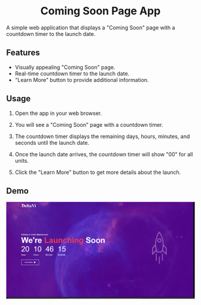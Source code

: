 # <h1 align="center">Coming Soon Page App</h1>

A simple web application that displays a "Coming Soon" page with a countdown timer to the launch date.

## Features

- Visually appealing "Coming Soon" page.
- Real-time countdown timer to the launch date.
- "Learn More" button to provide additional information.

## Usage

1. Open the app in your web browser.

2. You will see a "Coming Soon" page with a countdown timer.

3. The countdown timer displays the remaining days, hours, minutes, and seconds until the launch date.

4. Once the launch date arrives, the countdown timer will show "00" for all units.

5. Click the "Learn More" button to get more details about the launch.

## Demo

<p align="center">
  <img src="images/demo.png" alt="Demo Screenshot">
</p>